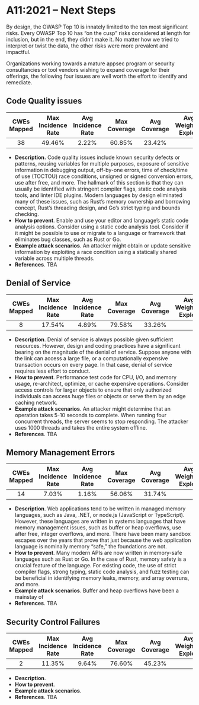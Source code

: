 # A11:2021 – Next Steps

By design, the OWASP Top 10 is innately limited to the ten most significant risks. Every OWASP Top 10 has “on the cusp” risks considered at length for inclusion, but in the end, they didn’t make it. No matter how we tried to interpret or twist the data, the other risks were more prevalent and impactful.

Organizations working towards a mature appsec program or security consultancies or tool vendors wishing to expand coverage for their offerings, the following four issues are well worth the effort to identify and remediate.

## Code Quality issues

| CWEs Mapped | Max Incidence Rate | Avg Incidence Rate | Max Coverage | Avg Coverage | Avg Weighted Exploit | Avg Weighted Impact | Total Occurrences | Total CVEs |
| :---: | :---: | :---: | :---: | :---: | :---: | :---: | :---: | :---: |
| 38 | 49.46% | 2.22% | 60.85% | 23.42% |  |  | 101736 | 7564 |

* **Description.** Code quality issues include known security defects or patterns, reusing variables for multiple purposes, exposure of sensitive information in debugging output, off-by-one errors, time of check/time of use \(TOCTOU\) race conditions, unsigned or signed conversion errors, use after free, and more. The hallmark of this section is that they can usually be identified with stringent compiler flags, static code analysis tools, and linter IDE plugins. Modern languages by design eliminated many of these issues, such as Rust’s memory ownership and borrowing concept, Rust’s threading design, and Go’s strict typing and bounds checking.
* **How to prevent**. Enable and use your editor and language’s static code analysis options. Consider using a static code analysis tool. Consider if it might be possible to use or migrate to a language or framework that eliminates bug classes, such as Rust or Go.
* **Example attack scenarios**. An attacker might obtain or update sensitive information by exploiting a race condition using a statically shared variable across multiple threads.
* **References**. TBA

## Denial of Service

| CWEs Mapped | Max Incidence Rate | Avg Incidence Rate | Max Coverage | Avg Coverage | Avg Weighted Exploit | Avg Weighted Impact | Total Occurrences | Total CVEs |
| :---: | :---: | :---: | :---: | :---: | :---: | :---: | :---: | :---: |
| 8 | 17.54% | 4.89% | 79.58% | 33.26% |  |  | 66985 | 973 |

* **Description**. Denial of service is always possible given sufficient resources. However, design and coding practices have a significant bearing on the magnitude of the denial of service. Suppose anyone with the link can access a large file, or a computationally expensive transaction occurs on every page. In that case, denial of service requires less effort to conduct.
* **How to prevent**. Performance test code for CPU, I/O, and memory usage, re-architect, optimize, or cache expensive operations. Consider access controls for larger objects to ensure that only authorized individuals can access huge files or objects or serve them by an edge caching network.
* **Example attack scenarios**. An attacker might determine that an operation takes 5-10 seconds to complete. When running four concurrent threads, the server seems to stop responding. The attacker uses 1000 threads and takes the entire system offline.
* **References**. TBA

## Memory Management Errors

| CWEs Mapped | Max Incidence Rate | Avg Incidence Rate | Max Coverage | Avg Coverage | Avg Weighted Exploit | Avg Weighted Impact | Total Occurrences | Total CVEs |
| :---: | :---: | :---: | :---: | :---: | :---: | :---: | :---: | :---: |
| 14 | 7.03% | 1.16% | 56.06% | 31.74% |  |  | 26576 | 16184 |

* **Description**. Web applications tend to be written in managed memory languages, such as Java, .NET, or node.js \(JavaScript or TypeScript\). However, these languages are written in systems languages that have memory management issues, such as buffer or heap overflows, use after free, integer overflows, and more. There have been many sandbox escapes over the years that prove that just because the web application language is nominally memory “safe,” the foundations are not.
* **How to prevent**. Many modern APIs are now written in memory-safe languages such as Rust or Go. In the case of Rust, memory safety is a crucial feature of the language. For existing code, the use of strict compiler flags, strong typing, static code analysis, and fuzz testing can be beneficial in identifying memory leaks, memory, and array overruns, and more.
* **Example attack scenarios**. Buffer and heap overflows have been a mainstay of
* **References**. TBA

## Security Control Failures

| CWEs Mapped | Max Incidence Rate | Avg Incidence Rate | Max Coverage | Avg Coverage | Avg Weighted Exploit | Avg Weighted Impact | Total Occurrences | Total CVEs |
| :---: | :---: | :---: | :---: | :---: | :---: | :---: | :---: | :---: |
| 2 | 11.35% | 9.64% | 76.60% | 45.23% |  |  | 44911 | 329 |

* **Description**.
* **How to prevent**.
* **Example attack scenarios**.
* **References**. TBA

